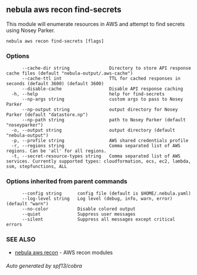 ## nebula aws recon find-secrets

This module will enumerate resources in AWS and attempt to find secrets using Nosey Parker.

```
nebula aws recon find-secrets [flags]
```

### Options

```
      --cache-dir string               Directory to store API response cache files (default "nebula-output/.aws-cache")
      --cache-ttl int                  TTL for cached responses in seconds (default 3600) (default 3600)
      --disable-cache                  Disable API response caching
  -h, --help                           help for find-secrets
      --np-args string                 custom args to pass to Nosey Parker
      --np-output string               output directory for Nosey Parker (default "datastore.np")
      --np-path string                 path to Nosey Parker (default "noseyparker")
  -o, --output string                  output directory (default "nebula-output")
  -p, --profile string                 AWS shared credentials profile
  -r, --regions string                 Comma separated list of AWS regions. Can be 'all' for all regions.
  -t, --secret-resource-types string   Comma separated list of AWS services. Currently supported types: cloudformation, ecs, ec2, lambda, ssm, stepfunctions, ALL
```

### Options inherited from parent commands

```
      --config string      config file (default is $HOME/.nebula.yaml)
      --log-level string   Log level (debug, info, warn, error) (default "warn")
      --no-color           Disable colored output
      --quiet              Suppress user messages
      --silent             Suppress all messages except critical errors
```

### SEE ALSO

* [nebula aws recon](nebula_aws_recon.md)	 - AWS recon modules

###### Auto generated by spf13/cobra
